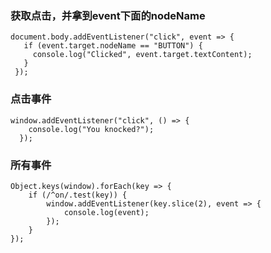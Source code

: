  ### 获取点击，并拿到event下面的nodeName
 ```
 document.body.addEventListener("click", event => {
    if (event.target.nodeName == "BUTTON") {
      console.log("Clicked", event.target.textContent);
    }
  });
  ```
### 点击事件
```
window.addEventListener("click", () => {
    console.log("You knocked?");
  });
```
### 所有事件
```
Object.keys(window).forEach(key => {
    if (/^on/.test(key)) {
        window.addEventListener(key.slice(2), event => {
            console.log(event);
        });
    }
});
```
